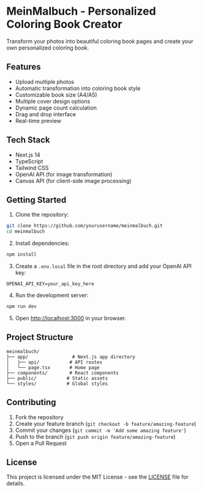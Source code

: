 # MeinMalbuch - Personalized Coloring Book Creator

Transform your photos into beautiful coloring book pages and create your own personalized coloring book.

## Features

- Upload multiple photos
- Automatic transformation into coloring book style
- Customizable book size (A4/A5)
- Multiple cover design options
- Dynamic page count calculation
- Drag and drop interface
- Real-time preview

## Tech Stack

- Next.js 14
- TypeScript
- Tailwind CSS
- OpenAI API (for image transformation)
- Canvas API (for client-side image processing)

## Getting Started

1. Clone the repository:
```bash
git clone https://github.com/yourusername/meinmalbuch.git
cd meinmalbuch
```

2. Install dependencies:
```bash
npm install
```

3. Create a `.env.local` file in the root directory and add your OpenAI API key:
```
OPENAI_API_KEY=your_api_key_here
```

4. Run the development server:
```bash
npm run dev
```

5. Open [http://localhost:3000](http://localhost:3000) in your browser.

## Project Structure

```
meinmalbuch/
├── app/                # Next.js app directory
│   ├── api/           # API routes
│   └── page.tsx       # Home page
├── components/        # React components
├── public/           # Static assets
└── styles/           # Global styles
```

## Contributing

1. Fork the repository
2. Create your feature branch (`git checkout -b feature/amazing-feature`)
3. Commit your changes (`git commit -m 'Add some amazing feature'`)
4. Push to the branch (`git push origin feature/amazing-feature`)
5. Open a Pull Request

## License

This project is licensed under the MIT License - see the [LICENSE](LICENSE) file for details. 